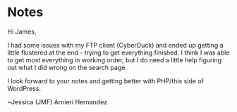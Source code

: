# Notes

Hi James,

I had some issues with my FTP client (CyberDuck) and ended up getting a little flustered at the end - trying to get everything finished.  I think I was able to get most everything in working order, but I do need a little help figuring out what I did wrong on the search page.

I look forward to your notes and getting better with PHP/this side of WordPress.

~Jessica (JMF) Arnieri Hernandez
